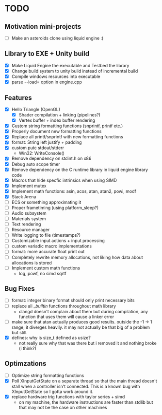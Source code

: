 <!--*
 * Description:  Todo list for project museum
 * Author:       Alicia Amarilla (smushyaa@gmail.com)
 * File Created: June 15, 2023
-->
# TODO 

## Motivation mini-projects
- [ ] Make an asteroids clone using liquid engine :)

## Library to EXE + Unity build
- [x] Make Liquid Engine the executable and Testbed the library
- [x] Change build system to unity build instead of incremental build
- [x] Compile windows resources into executable
- [x] parse --load= option in engine.cpp

## Features
- [x] Hello Triangle (OpenGL)
  - [x] Shader compilation + linking (pipelines?)
  - [x] Vertex buffer + index buffer rendering
- [x] Custom string formatting functions (snprintf, printf etc.)
- [x] Properly document new formatting functions
- [x] Replace all printf/snprintf with new formatting functions
- [x] format: String left justify + padding
- [x] custom putc stdout/stderr
    - Win32: WriteConsole()
- [x] Remove dependency on stdint.h on x86
- [x] Debug auto scope timer
- [x] Remove dependency on the C runtime library in liquid engine library code
- [x] Macros that hide specfic intrinsics when using SIMD
- [x] Implement mutex
- [x] Implement math functions: asin, acos, atan, atan2, powi, modf
- [x] Stack Arena
- [ ] ECS or something approximating it
- [ ] Proper frametiming (using platform_sleep?)
- [ ] Audio subsystem
- [ ] Materials system
- [ ] Text rendering
- [ ] Resource manager
- [ ] Write logging to file (timestamps?)
- [ ] Customizable input actions + input processing
- [ ] custom variadic macro implementations
- [ ] format: more accurate float print out
- [ ] Completely rewrite memory allocations, not liking how data about allocations is stored
- [ ] Implement custom math functions
    - log, powf, no simd sqrtf

## Bug Fixes
- [ ] format: integer binary format should only print necessary bits
- [ ] replace all __builtin_ functions throughout math library
    - clangd doesn't complain about them but during compilation,
    any function that uses them will cause a linker error
- [ ] make sure that atan actually produces good results.
    outside the -1 -> 1 range, it diverges heavily.
    it may not actually be that big of a problem but still.
- [x] defines: why is size_t defined as usize?
    - not really sure why that was there but i removed it and nothing broke (i think?)

## Optimzations
- [ ] Optimize string formatting functions
- [x] Poll XInputGetState on a separate thread
    so that the main thread doesn't stall
    when a controller isn't connected. This is a known bug with
    XInputGetState so I gotta work around it.
- [x] replace hardware trig functions with taylor series + simd
    - on my machine, the hardware instructions are faster than stdlib
        but that may not be the case on other machines


